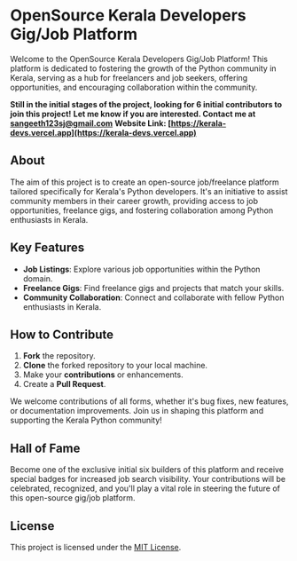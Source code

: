# OpenSource Kerala Developers Gig/Job Platform

Welcome to the OpenSource Kerala Developers Gig/Job Platform! This platform is dedicated to fostering the growth of the Python community in Kerala, serving as a hub for freelancers and job seekers, offering opportunities, and encouraging collaboration within the community.

**Still in the initial stages of the project, looking for 6 initial contributors to join this project!**
**Let me know if you are interested. Contact me at [sangeeth123sj@gmail.com](mailto:sangeeth123sj@gmail.com)**
**Website Link: [https://kerala-devs.vercel.app](https://kerala-devs.vercel.app)**

## About

The aim of this project is to create an open-source job/freelance platform tailored specifically for Kerala's Python developers. It's an initiative to assist community members in their career growth, providing access to job opportunities, freelance gigs, and fostering collaboration among Python enthusiasts in Kerala.

## Key Features

- **Job Listings**: Explore various job opportunities within the Python domain.
- **Freelance Gigs**: Find freelance gigs and projects that match your skills.
- **Community Collaboration**: Connect and collaborate with fellow Python enthusiasts in Kerala.

## How to Contribute

1. **Fork** the repository.
2. **Clone** the forked repository to your local machine.
3. Make your **contributions** or enhancements.
4. Create a **Pull Request**.

We welcome contributions of all forms, whether it's bug fixes, new features, or documentation improvements. Join us in shaping this platform and supporting the Kerala Python community!

## Hall of Fame

Become one of the exclusive initial six builders of this platform and receive special badges for increased job search visibility. Your contributions will be celebrated, recognized, and you'll play a vital role in steering the future of this open-source gig/job platform.

## License

This project is licensed under the [MIT License](link-to-license).
